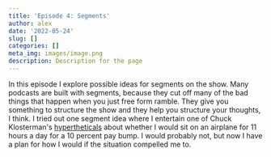 ```yaml
---
title: 'Episode 4: Segments'
author: alex
date: '2022-05-24'
slug: []
categories: []
meta_img: images/image.png
description: Description for the page
---
```


In this episode I explore possible ideas for segments on the show. Many podcasts are built with segments, because they cut off many of the bad things that happen when you just free form ramble. They give you something to structure the show and they help you structure your thoughts, I think. I tried out one segment idea where I entertain one of Chuck Klosterman's [hypertheticals](https://www.chuckklostermanauthor.com/books/hypertheticals-nt) about whether I would sit on an airplane for 11 hours a day for a 10 percent pay bump. I would probably not, but now I have a plan for how I would if the situation compelled me to.
